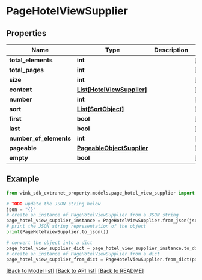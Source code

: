 # PageHotelViewSupplier


## Properties

Name | Type | Description | Notes
------------ | ------------- | ------------- | -------------
**total_elements** | **int** |  | [optional] 
**total_pages** | **int** |  | [optional] 
**size** | **int** |  | [optional] 
**content** | [**List[HotelViewSupplier]**](HotelViewSupplier.md) |  | [optional] 
**number** | **int** |  | [optional] 
**sort** | [**List[SortObject]**](SortObject.md) |  | [optional] 
**first** | **bool** |  | [optional] 
**last** | **bool** |  | [optional] 
**number_of_elements** | **int** |  | [optional] 
**pageable** | [**PageableObjectSupplier**](PageableObjectSupplier.md) |  | [optional] 
**empty** | **bool** |  | [optional] 

## Example

```python
from wink_sdk_extranet_property.models.page_hotel_view_supplier import PageHotelViewSupplier

# TODO update the JSON string below
json = "{}"
# create an instance of PageHotelViewSupplier from a JSON string
page_hotel_view_supplier_instance = PageHotelViewSupplier.from_json(json)
# print the JSON string representation of the object
print(PageHotelViewSupplier.to_json())

# convert the object into a dict
page_hotel_view_supplier_dict = page_hotel_view_supplier_instance.to_dict()
# create an instance of PageHotelViewSupplier from a dict
page_hotel_view_supplier_from_dict = PageHotelViewSupplier.from_dict(page_hotel_view_supplier_dict)
```
[[Back to Model list]](../README.md#documentation-for-models) [[Back to API list]](../README.md#documentation-for-api-endpoints) [[Back to README]](../README.md)


